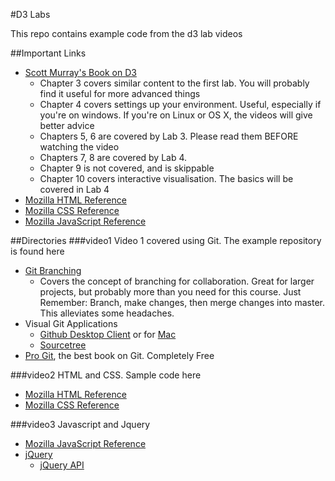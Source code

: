 #D3 Labs

This repo contains example code from the d3 lab videos

##Important Links
* [Scott Murray's Book on D3](http://chimera.labs.oreilly.com/books/1230000000345/index.html)
	- Chapter 3 covers similar content to the first lab. You will probably find it useful for more advanced things
	- Chapter 4 covers settings up your environment. Useful, especially if you're on windows. If you're on Linux or OS X, the videos will give better advice
	- Chapters 5, 6 are covered by Lab 3. Please read them BEFORE watching the video
	- Chapters 7, 8 are covered by Lab 4.
	- Chapter 9 is not covered, and is skippable
	- Chapter 10 covers interactive visualisation. The basics will be covered in Lab 4 
* [Mozilla HTML Reference](https://developer.mozilla.org/en-US/docs/Web/HTML/Element)
* [Mozilla CSS Reference](https://developer.mozilla.org/en-US/docs/Web/CSS/Reference)
* [Mozilla JavaScript Reference](https://developer.mozilla.org/en-US/docs/Web/JavaScript/Reference)

##Directories
###video1
Video 1 covered using Git.
The example repository is found here

* [Git Branching](http://nvie.com/posts/a-successful-git-branching-model/)
    - Covers the concept of branching for collaboration. Great for larger projects, but probably more than you need for this course. Just Remember: Branch, make changes, then merge changes into master. This alleviates some headaches.
* Visual Git Applications
    - [Github Desktop Client](https://windows.github.com/) or for [Mac](https://mac.github.com/)
    - [Sourcetree](https://www.atlassian.com/software/sourcetree)
* [Pro Git](http://git-scm.com/book/en/v2), the best book on Git. Completely Free

###video2
HTML and CSS. Sample code here

* [Mozilla HTML Reference](https://developer.mozilla.org/en-US/docs/Web/HTML/Element)
* [Mozilla CSS Reference](https://developer.mozilla.org/en-US/docs/Web/CSS/Reference)

###video3
Javascript and Jquery

* [Mozilla JavaScript Reference](https://developer.mozilla.org/en-US/docs/Web/JavaScript/Reference)
* [jQuery](http://jquery.com/)
    - [jQuery API](http://api.jquery.com/)
